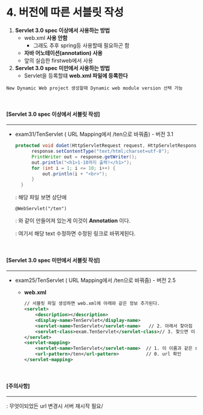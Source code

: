 # 4. 버전에 따른 서블릿 작성

1. **Servlet 3.0 spec 이상에서 사용하는 방법**
   - web.xml **사용 안함**
     - 그래도 추후 spring등 사용할때 필요하곤 함
   - **자바 어노테이션(annotation) 사용**
   - 앞의 실습한 firstweb에서 사용
2. **Servlet 3.0 spec 미만에서 사용하는 방법**
   - Servlet을 등록할떄 **web.xml 파일에 등록한다**

```
New Dynamic Web project 생성할때 Dynamic web module version 선택 가능
```

<br>

#### [Servlet 3.0 spec 이상에서 서블릿 작성]

---------

- exam31/TenServlet ( URL Mapping에서 /ten으로 바꿔줌) - 버전 3.1

  ```java
  protected void doGet(HttpServletRequest request, HttpServletResponse response) throws ServletException, IOException {
  		response.setContentType("text/html;charset=utf-8");
  		PrintWriter out = response.getWriter();
  		out.println("<h1>1-10까지 출력!</h1>");
  		for (int i = 1; i <= 10; i++) {
  			out.println(i + "<br>");
  		}	
  	}
  ```

  : 해당 파일 보면 상단에

  ```
  @WebServlet("/ten")
  ```

  : 와 같이 만들어져 있는게 이것이 **Annotation** 이다.

  : 여기서 해당 text 수정하면 수정된 링크로 바뀌게된다.

<br>

#### [Servlet 3.0 spec 미만에서 서블릿 작성]

------

- exam25/TenServlet ( URL Mapping에서 /ten으로 바꿔줌) - 버전 2.5

  - **web.xml**

    ```xml
    // 서블릿 파일 생성하면 web.xml에 아래와 같은 정보 추가된다.
    <servlet>
    	<description></description>
    	<display-name>TenServlet</display-name>
        <servlet-name>TenServlet</servlet-name>   // 2. 아래서 찾아짐
        <servlet-class>exam.TenServlet</servlet-class>// 3. 찾으면 이 경로의 파일 실행 명령
    </servlet>
    <servlet-mapping>
    	<servlet-name>TenServlet</servlet-name>  // 1. 이 이름과 같은 servlet을 위에서 찾음
        <url-pattern>/ten</url-pattern>          // 0. url 확인
    </servlet-mapping>
    ```

<br>

#### [주의사항]

-----

: 무엇이되었든 url 변경시 서버 재시작 필요/

